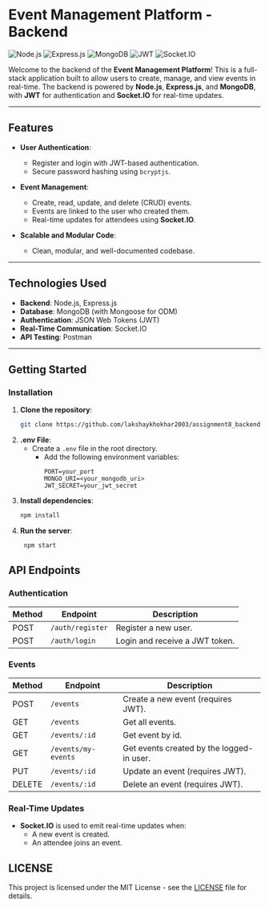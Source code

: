 # Event Management Platform - Backend

![Node.js](https://img.shields.io/badge/Node.js-22.x-green)
![Express.js](https://img.shields.io/badge/Express.js-4.x-blue)
![MongoDB](https://img.shields.io/badge/MongoDB-6.x-brightgreen)
![JWT](https://img.shields.io/badge/JWT-Authentication-orange)
![Socket.IO](https://img.shields.io/badge/Socket.IO-Real--time-yellow)

Welcome to the backend of the **Event Management Platform**! This is a full-stack application built to allow users to
create, manage, and view events in real-time. The backend is powered by **Node.js**, **Express.js**, and **MongoDB**,
with **JWT** for authentication and **Socket.IO** for real-time updates.

---

## Features

- **User Authentication**:
    - Register and login with JWT-based authentication.
    - Secure password hashing using `bcryptjs`.

- **Event Management**:
    - Create, read, update, and delete (CRUD) events.
    - Events are linked to the user who created them.
    - Real-time updates for attendees using **Socket.IO**.

- **Scalable and Modular Code**:
    - Clean, modular, and well-documented codebase.

---

## Technologies Used

- **Backend**: Node.js, Express.js
- **Database**: MongoDB (with Mongoose for ODM)
- **Authentication**: JSON Web Tokens (JWT)
- **Real-Time Communication**: Socket.IO
- **API Testing**: Postman

---

## Getting Started

### Installation

1. **Clone the repository**:
   ```bash
   git clone https://github.com/lakshaykhokhar2003/assignment8_backend
   ```
2. **.env File**:
    - Create a `.env` file in the root directory.
        - Add the following environment variables:
          ```env
          PORT=your_port
          MONGO_URI=<your_mongodb_uri>
          JWT_SECRET=your_jwt_secret
             ```
3. **Install dependencies**:
   ```bash
   npm install
   ```
4. **Run the server**:
   ```bash
    npm start
    ```

## API Endpoints

### Authentication

| Method | Endpoint         | Description                    |
|--------|------------------|--------------------------------|
| POST   | `/auth/register` | Register a new user.           |
| POST   | `/auth/login`    | Login and receive a JWT token. |

### Events

| Method | Endpoint            | Description                               |
|--------|---------------------|-------------------------------------------|
| POST   | `/events`           | Create a new event (requires JWT).        |
| GET    | `/events`           | Get all events.                           |
| GET    | `/events/:id`       | Get event by id.                          |
| GET    | `/events/my-events` | Get events created by the logged-in user. |
| PUT    | `/events/:id`       | Update an event (requires JWT).           |
| DELETE | `/events/:id`       | Delete an event (requires JWT).           |

### Real-Time Updates

- **Socket.IO** is used to emit real-time updates when:
    - A new event is created.
    - An attendee joins an event.

## LICENSE
This project is licensed under the MIT License - see the [LICENSE](LICENSE) file for details.